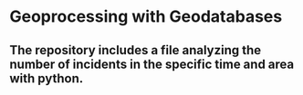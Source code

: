 # Geoprocessing with Geodatabases
## The repository includes a file analyzing the number of incidents in the specific time and area with python. 
